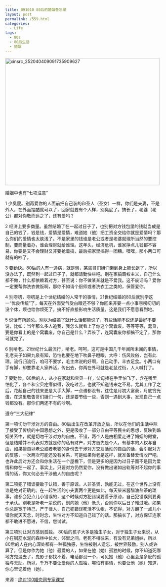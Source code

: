 ```yaml
---
title: 091010 80后的婚姻备忘录
layout: post
permalink: /559.html
categories:
  - Life
tags:
  - 80s
  - 80后生活
  - 婚姻
---
```

[<img class="aligncenter size-full wp-image-562" title="xinsrc_252040409091735909627" src="http://www.80aj.com/wp-content/uploads/2009/10/xinsrc_252040409091735909627.jpg" alt="xinsrc_252040409091735909627" width="500" height="410" />][1]

婚姻中也有“七项注意”

1 少臭屁。别再爱你的人面前把自己装的和圣人（圣女）一样，你们是夫妻，不是外人，在外面摆酷就可以了，回家就要有个人样，别臭屁了。搞长了，老婆（老公）都对你敬而远之了，还有爱吗？

2 经济上要多商量。虽然结婚了在一起过日子了，也别把对方钱包里的钱就当成是自己的钱了，钱是钱，爱情是爱情，难道她（他）把工资全交给你就是爱情吗？那么你们的爱情也太肤浅了。不是家里的钱谁是老公或者是老婆就理所当然的要控制，要商量着办，谁会理财就给谁理。这年头，经济危机，谁家挣点儿钱都不容易，你要是又不会理财又非要抢着搞，最后把家里搞得一团糟。嘿嘿，那小两口可就有的吵了。

3 要勤快。80后的人有一通病，就是懒，某些哥们姐们懒到身上能长蛆了，所以没办法了，既然到一起过日子了，就都请勤快些吧。别在家搞霸权主义，自己什么都不做，什么都依赖着对方，甚至说：你不做某某就是不爱我。这不废话吗？爱你一定要帮你洗衣做饭啊，那你不如请个厨师或者洗衣工之类的，保管爱你。

4 别唠叨，唠叨是上个世纪结婚的人常干的事情，21世纪结婚的80后就别学这一“优良传统”了，每天在外面受气受白眼还不够？你回来非要一点小事唠唠叨叨的没个休，烦也给你烦死了。搞不好直接影响生活质量，这是我们不愿意看到地。

5 说话有所顾忌。别以为结婚了就什么话都能说了，有些话能不说还是最好不要说，比如：当年那么多人追我，我怎么就看上了你这个窝囊废。等等等等，蠢货，要是你看上的是个窝囊废，你自己是什么？弄长了，连窝囊废你都搞不定了，那你可就完了。

6 别啃老。21世纪什么最流行，啃老。呵呵，这可是中国几千年闻所未闻的事情，孔老夫子如果九泉有知，恐怕也要在地下吹鼻子瞪眼，大呼：伤风败俗，岂有此理。流行归流行，咱可不要学，毛主席说的好啊，自己动手，丰衣足食。小两口有手有脚，却要靠老人家养活，传出去，你两在外可就是老鼠过街，人人喊打了。

7 要勤俭。80后的人，从小在家就和宝贝一样，父母捧在手里怕飞了，含在嘴里怕化了，各个和宝贝疙瘩似得，没吃过苦，也就不知道钱来之不易。尤其工作了之后，花起自己的钱来更是大手大脚，一点谱都没有，往往是月初大富豪，月底穷光蛋，在这里敬告哥们姐们一句，还是要节俭一些，否则一遇到大事，发现自己一点钱都没有。那你们两还不有的吵啊。

遵守“三大纪律”

第一项切勿干涉对方的自由。80后出生在改革开放之后，所以在他们的生活中除了接受了传统的中国思想之外，更是吸收了一部分自由平等民主的思想，反映到婚姻关系中，就是切勿干涉对方的自由。不错，两个人是由相爱走进了婚姻的殿堂，但是结婚并不代表对方就是你的私有财产，对方首先是个人，有基本的人权与自由，如果擅自以老公或者老婆的身份去干涉对方交友活动的自由的话，会引起对方的反感，一次两次可能还没有关系，可是如果你老是这样，就准备替爱情收尸吧。也许此后对方还会和你生活在一个屋檐下，但是更多的是因为过日子而不是因为爱情和你在一起了。事实上，只要对方仍然爱你，没有做出诸如出轨等对不起你的事情的话，你又何必去干涉他人的自由呢？

第二项犯了错误要敢于认错，善于原谅。人非圣贤，孰能无过，在这个世界上没有谁是绝对正确的。在一起生活的小夫妻两个更是如此，每天柴米酱醋油盐茶的琐事，谁都会犯点儿小错误的，这个时候对方犯错误要善于原谅，自己犯错误则要勇于承认。别老是听老一辈说的，别向她（他）低头，否则你以后日子难过哦。如果你总是宽于待己，严于律人，自己犯错误死活不认帐，不记得，对方翻了一点儿小错你就天天念，时时念，生怕对方不知道自己错了的话。那搞长了，对方保证连家都不敢进不愿进，不信，您试试。

第三项别让对方感到孤独。 80后的孩子大多是独生子女，对于独生子女来说，从小在钢筋水泥的森林中长大，邻里之间，老死不相往来，有没有兄弟姐妹，所以80后的人在内心深处都有一种孤独感，生怕被别人遗忘，被世界鼓励。别人或许算了，但是你作为她（他）最爱的人，如果在他（她）孤独的时候，你不知道死哪地方鬼混去了，鬼影子都找不着，电话都没一个，可见她（他）心里会是多麽的孤独与无助。所以，千万不要让爱你的人孤独，哪怕有事情，也要让他（她）知道，你心里记着他（她）。

来源：[绝对100婚恋网专家课堂 ][2]

 [1]: http://www.80aj.com/wp-content/uploads/2009/10/xinsrc_252040409091735909627.jpg
 [2]: http://blog.sina.com.cn/juedui100